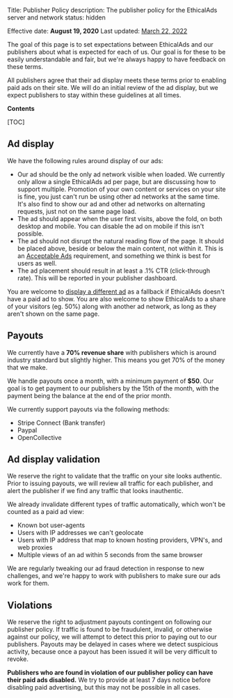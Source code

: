 Title: Publisher Policy
description: The publisher policy for the EthicalAds server and network
status: hidden

Effective date: **August 19, 2020**
Last updated: [March 22, 2022](https://github.com/readthedocs/ethicalads.io/commits/main/content/pages/publisher-policy.md)

The goal of this page is to set expectations between EthicalAds and our publishers about what is expected for each of us.
Our goal is for these to be easily understandable and fair,
but we're always happy to have feedback on these terms.

All publishers agree that their ad display meets these terms prior to enabling paid ads on their site.
We will do an initial review of the ad display,
but we expect publishers to stay within these guidelines at all times.

**Contents**

[TOC]

## Ad display

We have the following rules around display of our ads:

* Our ad should be the only ad network visible when loaded. We currently only allow a single EthicalAds ad per page, but are discussing how to support multiple. Promotion of your own content or services on your site is fine, you just can't run be using other ad networks at the same time. It's also find to show our ad and other ad networks on alternating requests, just not on the same page load.
* The ad should appear when the user first visits, above the fold, on both desktop and mobile. You can disable the ad on mobile if this isn't possible.
* The ad should not disrupt the natural reading flow of the page. It should be placed above, beside or below the main content, not within it. This is an [Acceptable Ads](https://acceptableads.com/standard/) requirement, and something we think is best for users as well.
* The ad placement should result in at least a .1% CTR (click-through rate). This will be reported in your publisher dashboard.

You are welcome to [display a different ad](https://ethical-ad-client.readthedocs.io/en/latest/#customization) as a fallback if EthicalAds doesn't have a paid ad to show.
You are also welcome to show EthicalAds to a share of your visitors (eg. 50%) along with another ad network, as long as they aren't shown on the same page.

## Payouts

We currently have a **70% revenue share** with publishers
which is around industry standard but slightly higher.
This means you get 70% of the money that we make.

We handle payouts once a month,
with a minimum payment of **$50**.
Our goal is to get payment to our publishers by the 15th of the month,
with the payment being the balance at the end of the prior month.

We currently support payouts via the following methods:

* Stripe Connect (Bank transfer)
* Paypal
* OpenCollective

## Ad display validation

We reserve the right to validate that the traffic on your site looks authentic.
Prior to issuing payouts,
we will review all traffic for each publisher,
and alert the publisher if we find any traffic that looks inauthentic.

We already invalidate different types of traffic automatically,
which won't be counted as a paid ad view:

* Known bot user-agents
* Users with IP addresses we can't geolocate
* Users with IP address that map to known hosting providers, VPN's, and web proxies
* Multiple views of an ad within 5 seconds from the same browser

We are regularly tweaking our ad fraud detection in response to new challenges,
and we're happy to work with publishers to make sure our ads work for them.

## Violations

We reserve the right to adjustment payouts contingent on following our publisher policy.
If traffic is found to be fraudulent, invalid, or otherwise against our policy,
we will attempt to detect this prior to paying out to our publishers.
Payouts may be delayed in cases where we detect suspicious activity,
because once a payout has been issued it will be very difficult to revoke.

**Publishers who are found in violation of our publisher policy can have their paid ads disabled.**
We try to provide at least 7 days notice before disabling paid advertising,
but this may not be possible in all cases.
